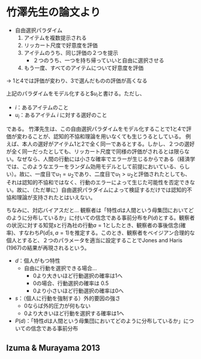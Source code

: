 # 竹澤先生の論文より

- 自由選択パラダイム
  1. アイテムを複数提示される
  2. リッカート尺度で好意度を評価
  3. アイテムのうち、同じ評価の２つを提示
     - ２つのうち、一つを持ち帰っていいと自由に選択させる
  4.  もう一度、すべてのアイテムについて好意度を評価

→ 1と4では評価が変わり、3で選んだものの評価が高くなる

上記のパラダイムをモデル化すると$$u_i$と書ける。ただし、
- $i$：あるアイテムのこと
- $u_i$：あるアイテム $i$ に対する選好のこと

である。
竹澤先生は、この自由選択パラダイムをモデル化することで1と4で評価が変わることが、認知的不協和理論を用いなくても生じうるとしている。
例えば、本人の選好がアイテム1と2で全く同一であるとする。しかし、２つの選好が全く同一だったとしても、リッカート尺度で同様の評価がされるとは限らない。なぜなら、人間の行動には小さな確率でエラーが生じるからである（経済学では、このようなエラーをランダム効用モデルとして前提においている、らしい）。故に、一度目で$u_1=u_2$であり、二度目で$u_1>u_2$と評価されたとしても、それは認知的不協和ではなく、行動のエラーによって生じた可能性を否定できない。故に、（ただ単に）自由選択パラダイムによって検証するだけでは認知的不協和理論が支持されたとはいえない。

ちなみに、対応バイアスだと…
観察者は「特性$d$は人間という母集団においてどのように分布しているか」に付いての信念である事前分布を$P(d)$とする。観察者の状況に対する知覚$s$と行為社の行動$a=1$としたとき、観察者の事後信念(確率)、すなわち$P(d|s, a=1)$を推定する。このとき、観察者をベイジアン合理的な個人とすると、２つのパラメータを適当に設定することでJones and Haris (1967)の結果が再現されるという。
- $d$：個人がもつ特性
    - 自由に行動を選択できる場合…
        - 0より大きいほど行動選択の確率は1へ
        - 0の場合、行動選択の確率は 0.5
        - 0より小さいほど行動選択の確率は0へ
- $s$：（個人に行動を強制する）外的要因の強さ
  - 0ならば外的圧力が何もない
  - 0より大きいほど行動を選択する確率は1へ
- $P(d)$：「特性$d$は人間という母集団においてどのように分布しているか」についての信念である事前分布


## Izuma & Murayama 2013



